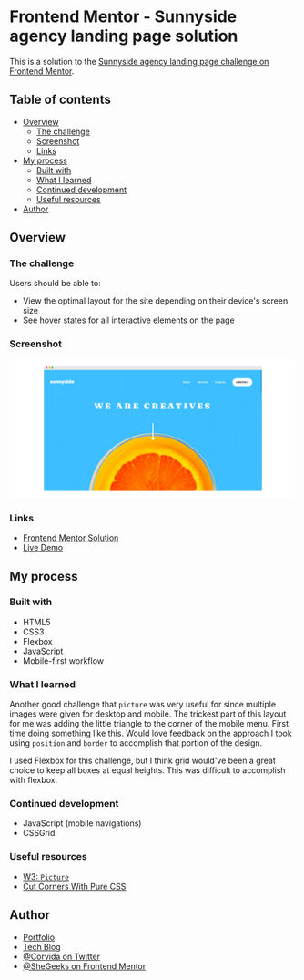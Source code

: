 # Frontend Mentor - Sunnyside agency landing page solution

This is a solution to the [Sunnyside agency landing page challenge on Frontend Mentor](https://www.frontendmentor.io/challenges/sunnyside-agency-landing-page-7yVs3B6ef).

## Table of contents

- [Overview](#overview)
  - [The challenge](#the-challenge)
  - [Screenshot](#screenshot)
  - [Links](#links)
- [My process](#my-process)
  - [Built with](#built-with)
  - [What I learned](#what-i-learned)
  - [Continued development](#continued-development)
  - [Useful resources](#useful-resources)
- [Author](#author)

## Overview

### The challenge

Users should be able to:

- View the optimal layout for the site depending on their device's screen size
- See hover states for all interactive elements on the page

### Screenshot

![Desktop Screenshot](desktop-ss.png)

### Links

- [Frontend Mentor Solution](https://www.frontendmentor.io/solutions/mobilefirst-and-accessible-base-apparel-coming-soon-page-5IxXamMSS)
- [Live Demo](https://shegeeks.github.io/Frontend-Mentor-Projects/base-apparel/)

## My process

### Built with

- HTML5
- CSS3
- Flexbox
- JavaScript
- Mobile-first workflow

### What I learned

Another good challenge that `picture` was very useful for since multiple images were given for desktop and mobile. The trickest part of this layout for me was adding the little triangle to the corner of the mobile menu. First time doing something like this. Would love feedback on the approach I took using `position` and `border` to accomplish that portion of the design.

I used Flexbox for this challenge, but I think grid would've been a great choice to keep all boxes at equal heights. This was difficult to accomplish with flexbox.

### Continued development

- JavaScript (mobile navigations)
- CSSGrid

### Useful resources

- [W3: `Picture`](https://www.w3schools.com/html/html_images_picture.asp)
- [Cut Corners With Pure CSS](https://www.w3docs.com/snippets/css/how-to-cut-corners-with-pure-css.html)

## Author

- [Portfolio](https://corvida.netlify.app/)
- [Tech Blog](https://shegeeks.net)
- [@Corvida on Twitter](https://www.twitter.com/corvida)
- [@SheGeeks on Frontend Mentor](https://www.frontendmentor.io/profile/shegeeks)
